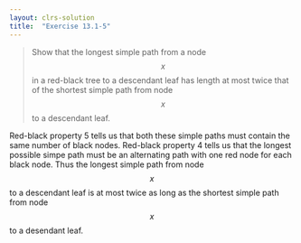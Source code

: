 ```yaml
---
layout: clrs-solution
title:  "Exercise 13.1-5"
---
```

>Show that the longest simple path from a node $$x$$ in a red-black tree to a descendant leaf has length at most twice that of the shortest simple path from node $$x$$ to a descendant leaf.

Red-black property 5 tells us that both these simple paths must contain the same number of black nodes. Red-black property 4 tells us that the longest possible simpe path must be an alternating path with one red node for each black node. Thus the longest simple path from node $$x$$ to a descendant leaf is at most twice as long as the shortest simple path from node $$x$$ to a desendant leaf.